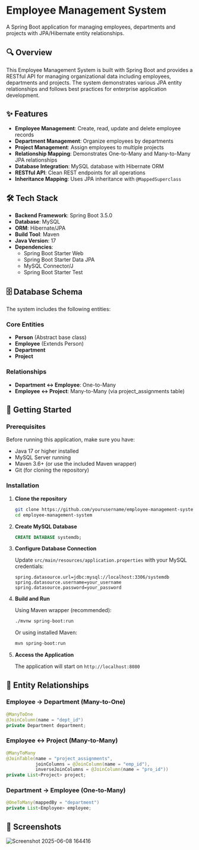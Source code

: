 # Employee Management System

A Spring Boot application for managing employees, departments and projects with JPA/Hibernate entity relationships.

## 🔍 Overview

This Employee Management System is built with Spring Boot and provides a RESTful API for managing organizational data including employees, departments and projects. The system demonstrates various JPA entity relationships and follows best practices for enterprise application development.

## ✨ Features

- **Employee Management**: Create, read, update and delete employee records
- **Department Management**: Organize employees by departments
- **Project Management**: Assign employees to multiple projects
- **Relationship Mapping**: Demonstrates One-to-Many and Many-to-Many JPA relationships
- **Database Integration**: MySQL database with Hibernate ORM
- **RESTful API**: Clean REST endpoints for all operations
- **Inheritance Mapping**: Uses JPA inheritance with `@MappedSuperclass`

## 🛠 Tech Stack

- **Backend Framework**: Spring Boot 3.5.0
- **Database**: MySQL
- **ORM**: Hibernate/JPA
- **Build Tool**: Maven
- **Java Version**: 17
- **Dependencies**:
  - Spring Boot Starter Web
  - Spring Boot Starter Data JPA
  - MySQL Connector/J
  - Spring Boot Starter Test

## 🗄 Database Schema

The system includes the following entities:

### Core Entities
- **Person** (Abstract base class)
- **Employee** (Extends Person)
- **Department**
- **Project**

### Relationships
- **Department ↔ Employee**: One-to-Many
- **Employee ↔ Project**: Many-to-Many (via project_assignments table)

## 🚀 Getting Started

### Prerequisites

Before running this application, make sure you have:

- Java 17 or higher installed
- MySQL Server running
- Maven 3.6+ (or use the included Maven wrapper)
- Git (for cloning the repository)

### Installation

1. **Clone the repository**
   ```bash
   git clone https://github.com/yourusername/employee-management-system.git
   cd employee-management-system
   ```

2. **Create MySQL Database**
   ```sql
   CREATE DATABASE systemdb;
   ```

3. **Configure Database Connection**
   
   Update `src/main/resources/application.properties` with your MySQL credentials:
   ```properties
   spring.datasource.url=jdbc:mysql://localhost:3306/systemdb
   spring.datasource.username=your_username
   spring.datasource.password=your_password
   ```

4. **Build and Run**
   
   Using Maven wrapper (recommended):
   ```bash
   ./mvnw spring-boot:run
   ```
   
   Or using installed Maven:
   ```bash
   mvn spring-boot:run
   ```

5. **Access the Application**
   
   The application will start on `http://localhost:8080`

## 🔄 Entity Relationships

### Employee → Department (Many-to-One)
```java
@ManyToOne
@JoinColumn(name = "dept_id")
private Department department;
```

### Employee ↔ Project (Many-to-Many)
```java
@ManyToMany
@JoinTable(name = "project_assignments", 
           joinColumns = @JoinColumn(name = "emp_id"), 
           inverseJoinColumns = @JoinColumn(name = "pro_id"))
private List<Project> project;
```

### Department → Employee (One-to-Many)
```java
@OneToMany(mappedBy = "department")
private List<Employee> employee;
```

## 📸 Screenshots

![Screenshot 2025-06-08 164416](https://github.com/user-attachments/assets/267332f1-412f-4ba2-9180-40c7c7080048)
